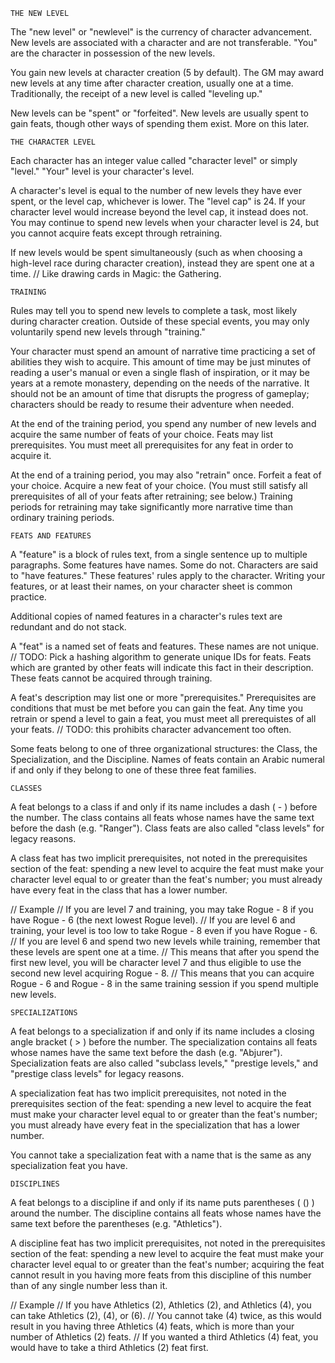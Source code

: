 	THE NEW LEVEL

The "new level" or "newlevel" is the currency of character advancement.
New levels are associated with a character and are not transferable.
"You" are the character in possession of the new levels.

You gain new levels at character creation (5 by default).
The GM may award new levels at any time after character creation, usually one at a time.
Traditionally, the receipt of a new level is called "leveling up."

New levels can be "spent" or "forfeited".  New levels are usually
spent to gain feats, though other ways of spending them exist.  More
on this later.

	THE CHARACTER LEVEL

Each character has an integer value called "character level" or simply "level."
"Your" level is your character's level.

A character's level is equal to the number of new levels they have ever spent, or the level cap, whichever is lower.  The "level cap" is 24.  If your character level would increase beyond the level cap, it instead does not.  You may continue to spend new levels when your character level is 24, but you cannot acquire feats except through retraining.

If new levels would be spent simultaneously (such as when choosing a high-level race during character creation), instead they are spent one at a time. // Like drawing cards in Magic: the Gathering.

	TRAINING

Rules may tell you to spend new levels to complete a task, most likely during character creation.
Outside of these special events, you may only voluntarily spend new levels through "training."

Your character must spend an amount of narrative time practicing a set of abilities they wish to acquire.
This amount of time may be just minutes of reading a user's manual or even a single flash of inspiration, or it may be years at a remote monastery, depending on the needs of the narrative.
It should not be an amount of time that disrupts the progress of gameplay; characters should be ready to resume their adventure when needed.

At the end of the training period, you spend any number of new levels and acquire the same number of feats of your choice.
Feats may list prerequisites. You must meet all prerequisites for any feat in order to acquire it.

At the end of a training period, you may also "retrain" once.
Forfeit a feat of your choice.
Acquire a new feat of your choice.
(You must still satisfy all prerequisites of all of your feats after retraining; see below.)
Training periods for retraining may take significantly more narrative time than ordinary training periods.

	FEATS AND FEATURES

A "feature" is a block of rules text, from a single sentence up to multiple paragraphs.
Some features have names. Some do not.
Characters are said to "have features." These features' rules apply to the character.
Writing your features, or at least their names, on your character sheet is common practice.

Additional copies of named features in a character's rules text are redundant and do not stack.

A "feat" is a named set of feats and features. These names are not unique. // TODO: Pick a hashing algorithm to generate unique IDs for feats.
Feats which are granted by other feats will indicate this fact in their description.
These feats cannot be acquired through training.

A feat's description may list one or more "prerequisites."
Prerequisites are conditions that must be met before you can gain the feat.
Any time you retrain or spend a level to gain a feat, you must meet all prerequistes of all your feats.
// TODO: this prohibits character advancement too often.

Some feats belong to one of three organizational structures: the Class, the Specialization, and the Discipline.
Names of feats contain an Arabic numeral if and only if they belong to one of these three feat families.

	CLASSES

A feat belongs to a class if and only if its name includes a dash ( - ) before the number.
The class contains all feats whose names have the same text before the dash (e.g. "Ranger").
Class feats are also called "class levels" for legacy reasons.

A class feat has two implicit prerequisites, not noted in the prerequisites section of the feat:
	spending a new level to acquire the feat must make your character level equal to or greater than the feat's number;
	you must already have every feat in the class that has a lower number.

// Example
// If you are level 7 and training, you may take Rogue - 8 if you have Rogue - 6 (the next lowest Rogue level).
// If you are level 6 and training, your level is too low to take Rogue - 8 even if you have Rogue - 6.
// If you are level 6 and spend two new levels while training, remember that these levels are spent one at a time.
// This means that after you spend the first new level, you will be character level 7 and thus eligible to use the second new level acquiring Rogue - 8.
// This means that you can acquire Rogue - 6 and Rogue - 8 in the same training session if you spend multiple new levels.

	SPECIALIZATIONS

A feat belongs to a specialization if and only if its name includes a closing angle bracket ( > ) before the number.
The specialization contains all feats whose names have the same text before the dash (e.g. "Abjurer").
Specialization feats are also called "subclass levels," "prestige levels," and "prestige class levels" for legacy reasons.

A specialization feat has two implicit prerequisites, not noted in the prerequisites section of the feat:
	spending a new level to acquire the feat must make your character level equal to or greater than the feat's number;
	you must already have every feat in the specialization that has a lower number.

You cannot take a specialization feat with a name that is the same as any specialization feat you have.

	DISCIPLINES

A feat belongs to a discipline if and only if its name puts parentheses ( () ) around the number.
The discipline contains all feats whose names have the same text before the parentheses (e.g. "Athletics").

A discipline feat has two implicit prerequisites, not noted in the prerequisites section of the feat:
	spending a new level to acquire the feat must make your character level equal to or greater than the feat's number;
	acquiring the feat cannot result in you having more feats from this discipline of this number than of any single number less than it.

// Example
// If you have Athletics (2), Athletics (2), and Athletics (4), you can take Athletics (2), (4), or (6).
// You cannot take (4) twice, as this would result in you having three Athletics (4) feats, which is more than your number of Athletics (2) feats.
// If you wanted a third Athletics (4) feat, you would have to take a third Athletics (2) feat first.
